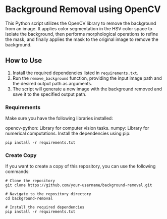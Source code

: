 # Background Removal using OpenCV

This Python script utilizes the OpenCV library to remove the background from an image. It applies color segmentation in the HSV color space to isolate the background, then performs morphological operations to refine the mask, and finally applies the mask to the original image to remove the background.

## How to Use

1. Install the required dependencies listed in `requirements.txt`.
2. Run the `remove_background` function, providing the input image path and the desired output path as arguments.
3. The script will generate a new image with the background removed and save it to the specified output path.


### Requirements
Make sure you have the following libraries installed:

opencv-python: Library for computer vision tasks.
numpy: Library for numerical computations.
Install the dependencies using pip:

```
pip install -r requirements.txt
```
### Create Copy
If you want to create a copy of this repository, you can use the following commands:
```
# Clone the repository
git clone https://github.com/your-username/background-removal.git

# Navigate to the repository directory
cd background-removal

# Install the required dependencies
pip install -r requirements.txt
```
